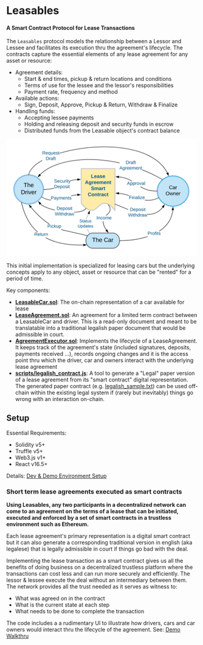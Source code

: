 
# Leasables 

#### A Smart Contract Protocol for Lease Transactions

The `Leasables` protocol models the relationship between a Lessor and Lessee and facilitates its execution thru the agreement's lifecycle. The contracts capture the essential elements of any lease agreement for any asset or resource:

* Agreement details:
  * Start & end times, pickup & return locations and conditions
  * Terms of use for the lessee and the lessor's responsibilities
  * Payment rate, frequency and method
* Available actions:
  * Sign, Deposit, Approve, Pickup & Return, Withdraw & Finalize
* Handling funds:
  * Accepting lessee payments
  * Holding and releasing deposit and security funds in escrow
  * Distributed funds from the Leasable object's contract balance

<img src="docs/images/leasable_flows.png" width="500">

This initial implementation is specialized for leasing cars but the underlying concepts apply to any object, asset or resource that can be "rented" for a period of time.

Key components:
* **[LeasableCar.sol](contracts/LeasableCar.sol)**: The on-chain representation of a car available for lease
* **[LeaseAgreement.sol](contracts/LeaseAgreement.sol)**: An agreement for a limited term contract between a LeasableCar and driver. This is a read-only document and meant to be translatable into a traditional legalish paper document that would be admissible in court.
* **[AgreementExecutor.sol](contracts/AgreementExecutor.sol)**: Implements the lifecycle of a LeaseAgreement. It keeps track of the agreement's state (included signatures, deposits, payments received ...), records ongoing changes and it is the access point thru which the driver, car and owners interact with the underlying lease agreement
* **[scripts/legalish_contract.js](scripts/legalish_contract.js)**: A tool to generate a "Legal" paper version of a lease agreement from its "smart contract" digital representation. The generated paper contract (e.g. [legalish_sample.txt](docs/legalish_sample.txt)) can be used off-chain within the existing legal system if (rarely but inevitably) things go wrong with an interaction on-chain.

## Setup

Essential Requirements:
* Solidity v5+
* Truffle v5+
* Web3.js v1+
* React v16.5+

Details: [Dev & Demo Environment Setup](docs/dev_env_setup.md)

### Short term lease agreements executed as smart contracts

**Using Leasables, any two participants in a decentralized network can come to an agreement on the terms of a lease that can be initiated, executed and enforced by a set of smart contracts in a trustless environment such as Ethereum.**

Each lease agreement's primary representation is a digital smart contract but it can also generate a corresponding traditional version in english (aka legalese) that is legally admissible in court if things go bad with the deal.

Implementing the lease transaction as a smart contract gives us all the benefits of doing business on a decentralized trustless platform where the transactions can cost less and can run more securely and efficiently. The lessor & lessee execute the deal without an intermediary between them. The network provides all the trust needed as it serves as witness to:
* What was agreed on in the contract
* What is the current state at each step
* What needs to be done to complete the transaction

The code includes a a rudimentary UI to illustrate how drivers, cars and car owners would interact thru the lifecycle of the agreement. See: [Demo Walkthru](docs/demo_walkthru.md)
